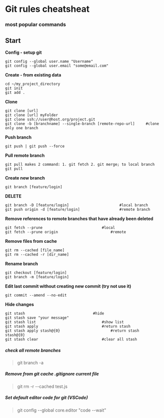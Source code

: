 # Git rules cheatsheat 
### most popular commands

## Start 

**Config - setup git**

	git config --global user.name "Username"
	git config --global user.email "some@email.com"

**Create - from existing data**

	cd ~/my_project_directory
	git init
	git add . 
	
**Clone**

	git clone [url]                      
	git clone [url] myFolder
	git clone ssh://user@host.org/project.git
	git clone -b [branchname] --single-branch [remote-repo-url]		#clone only one branch
	
**Push branch**

	git push | git push --force

**Pull remote branch**

	git pull makes 2 command: 1. git fetch 2. git merge; to local branch
	git pull

**Create new branch**

	git branch [feature/login]

**DELETE**
 
	git branch -D [feature/login]						#local branch
	git push origin -d [feature/login]					#remote branch

**Remove references to remote branches that have already been deleted**

	git fetch --prune							#local
	git fetch --prune origin						#remote

**Remove files from cache**

	git rm --cached [file_name]
	git rm --cached -r [dir_name]

**Rename branch**

	git checkout [feature/login]
	git branch -m [feature/login]

**Edit last commit without creating new commit (try not use it)**

	git commit --amend --no-edit

**Hide changes**

	git stash								#hide
	git stash save "your message" 
	git stash list  							#show list 
	git stash apply								#return stash
	git stash apply	stash@{0}  						#return stash stash@{0}
	git stash clear 							#clear all stash

##### check all remote branches

> git branch -a

##### Remove from git cache .gitignore current file

> git rm -r --cached test.js

##### Set default editor code for git (VSCode)

> git config --global core.editor "code --wait"

